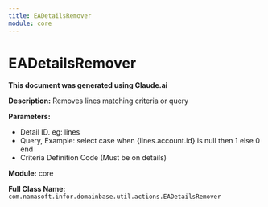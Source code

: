 ```yaml
---
title: EADetailsRemover
module: core
---
```



<div class='entity-flows'>

# EADetailsRemover

**This document was generated using Claude.ai**

**Description:** Removes lines matching criteria or query

**Parameters:**
- Detail ID. eg: lines
- Query, Example: select case when {lines.account.id} is null then 1 else 0 end
- Criteria Definition Code (Must be on details)

**Module:** core

**Full Class Name:** `com.namasoft.infor.domainbase.util.actions.EADetailsRemover`


</div>

